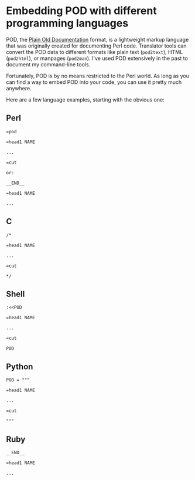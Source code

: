 # Embedding POD with different programming languages

POD, the [Plain Old Documentation](http://perldoc.perl.org/perlpod.html) format, is a lightweight markup language that was originally created for documenting Perl code. Translator tools can convert the POD data to different formats like plain text (`pod2text`), HTML (`pod2html`), or manpages (`pod2man`). I've used POD extensively in the past to document my command-line tools.

Fortunately, POD is by no means restricted to the Perl world. As long as you can find a way to embed POD into your code, you can use it pretty much anywhere.

Here are a few language examples, starting with the obvious one:

## Perl

    =pod

    =head1 NAME

    ...

    =cut

    or:

    __END__

    =head1 NAME

    ...

## C

    /*

    =head1 NAME

    ...

    =cut

    */

## Shell

    :<<POD

    =head1 NAME

    ...

    =cut

    POD

## Python

    POD = """

    =head1 NAME

    ...

    =cut

    """

## Ruby

    __END__

    =head1 NAME

    ...
